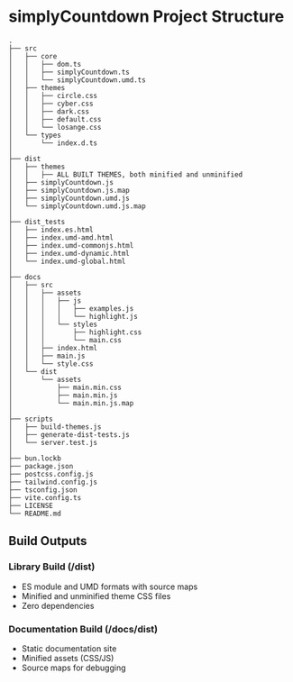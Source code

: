 # simplyCountdown Project Structure

```
.
├── src
│   ├── core
│   │   ├── dom.ts
│   │   ├── simplyCountdown.ts
│   │   └── simplyCountdown.umd.ts
│   ├── themes
│   │   ├── circle.css
│   │   ├── cyber.css
│   │   ├── dark.css
│   │   ├── default.css
│   │   └── losange.css
│   └── types
│       └── index.d.ts
│
├── dist
│   ├── themes
│   │   ├── ALL BUILT THEMES, both minified and unminified
│   ├── simplyCountdown.js
│   ├── simplyCountdown.js.map
│   ├── simplyCountdown.umd.js
│   └── simplyCountdown.umd.js.map
│
├── dist_tests
│   ├── index.es.html
│   ├── index.umd-amd.html
│   ├── index.umd-commonjs.html
│   ├── index.umd-dynamic.html
│   └── index.umd-global.html
│
├── docs
│   ├── src
│   │   ├── assets
│   │   │   ├── js
│   │   │   │   ├── examples.js
│   │   │   │   └── highlight.js
│   │   │   └── styles
│   │   │       ├── highlight.css
│   │   │       └── main.css
│   │   ├── index.html
│   │   ├── main.js
│   │   └── style.css
│   └── dist
│       └── assets
│           ├── main.min.css
│           ├── main.min.js
│           └── main.min.js.map
│
├── scripts
│   ├── build-themes.js
│   ├── generate-dist-tests.js
│   └── server.test.js
│
├── bun.lockb
├── package.json
├── postcss.config.js
├── tailwind.config.js
├── tsconfig.json
├── vite.config.ts
├── LICENSE
└── README.md
```

## Build Outputs

### Library Build (/dist)

-   ES module and UMD formats with source maps
-   Minified and unminified theme CSS files
-   Zero dependencies

### Documentation Build (/docs/dist)

-   Static documentation site
-   Minified assets (CSS/JS)
-   Source maps for debugging
